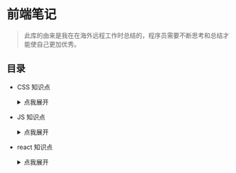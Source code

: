 # 前端笔记

> 此库的由来是我在在海外远程工作时总结的，程序员需要不断思考和总结才能使自己更加优秀。
> 

## 目录
- CSS 知识点

    <details>
      <summary>点我展开</summary>

    - CSS自定义属性

    - grid布局

    - unocss

    - 行内元素和块元素

    </details>
            
- JS 知识点

    <details>
      <summary>点我展开</summary>

    - ArrayBuffer相关

    - JS 中的报错总结以及白屏场景
        - image

        - index

    - Map 与 Set

    - V8入门
        - index

        - indexV2

        - indexV3

    - ahooks 源码
        - ahooks 源码浅析（一）useRequest

    - eslint
        - 项目中的 eslint 插件

    - instanceof 和 typeof

    - node_modules 瘦身
        - README-v2

        - index

    - 代码实现
        - bind 实现

        - es5继承

        - generator 原理

        - new 的实现

        - promise 原理

        - 多维数组合并成一维

        - 批量请求函数

        - 柯里化

        - 路由参数解析

        - 防抖,节流

        - 阶乘函数

    - 前端缓存

    - 图片优化
        - 聊聊图片的优化

    - 垃圾回收机制

    - 基于工单的流程模板引擎调研
        - index

    - 富文本
        - quill.js 2.0升级和添加表格
            - index

        - quill.js 富文本中的光标和选区
            - index

        - quill.js 插件
            - example
                - public

            - index

        - quill.js 自定义工具栏开发指南
            - example
                - public

            - index

        - quill.js 自定义格式扩展
            - example
                - public

            - index

    - 微前端
        - qiankun的实现
            - index

        - 微前端的沙箱
            - index

    - 性能优化
        - 大量数据渲染优化
            - 多数据下的性能优化

    - 拖拽和虚拟列表的结合

    - 框架相关
        - ModuleFederation
            - index

    - 源码阅读
        - react-loadable

        - single-spa 源码
            - index

            - single-demo
                - public

    - 瀑布流原理
        - 瀑布流原理

    - 装箱与拆箱

    </details>
            
- react 知识点

    <details>
      <summary>点我展开</summary>

    - context

    - react-router升级
        - index

    - 生命周期

    - 记一次 React 性能 debug
        - example
            - public

        - index

    </details>
        

